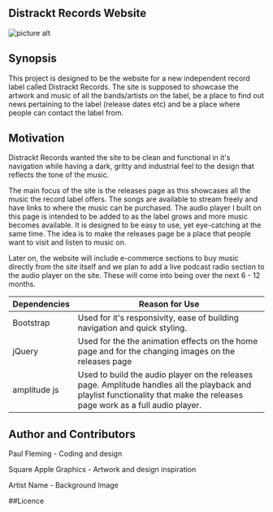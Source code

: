 ## Distrackt Records Website
![picture alt](http://www.brightlightpictures.com/assets/images/portfolio/thethaw_header.jpg "Distrackt Records")


## Synopsis
This project is designed to be the website for a new independent record label
called Distrackt Records. The site is supposed to showcase the artwork and music
of all the bands/artists on the label, be a place to find out news pertaining to 
the label (release dates etc) and be a place where people can contact the label from.

## Motivation 
Distrackt Records wanted the site to be clean and functional in it's navigation while 
having a dark, gritty and industrial feel to the design that reflects the tone of the music.

The main focus of the site is the releases page as this showcases all the music the record 
label offers. The songs are available to stream freely and have links to where the music can 
be purchased. The audio player I built on this page is intended to be added to as the label grows
and more music becomes available. It is designed to be easy to use, yet eye-catching at the 
same time. The idea is to make the releases page be a place that people want to visit and listen 
to music on.

Later on, the website will include e-commerce sections to buy music directly from the site itself
and we plan to add a live podcast radio section to the audio player on the site. These will come
into being over the next 6 - 12 months.

   Dependencies |  Reason for Use
--------------- | -----------------------------------------------------------------------------------------
Bootstrap       |   Used for it's responsivity, ease of building navigation and quick styling.
jQuery          |   Used for the the animation effects on the home page and for the changing images on the releases page
amplitude js    |   Used to build the audio player on the releases page. Amplitude handles all the playback and playlist functionality that make the releases page work as a full audio player.



## Author and Contributors
Paul Fleming - Coding and design

Square Apple Graphics - Artwork and design inspiration

Artist Name - Background Image


##Licence

